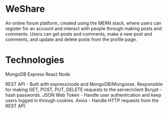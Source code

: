 # WeShare

An online forum platform, created using the MERN stack, where users can register for an account and interact with people through making posts and comments. Users can get posts and comments, make a new post and comments, and update and delete posts from the profile page.

# Technologies 

MongoDB
Express
React
Node

REST API - Built with express/node and MongoDB/Mongoose. Responsible for making GET, POST, PUT, DELETE requests to the server/client
Bcrypt - hash passwords.
JSON Web Token - Handle user authentication and keep users logged in through cookies.
Axios - Handle HTTP requests from the REST API.


